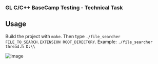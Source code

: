 ### GL C/C++ BaseCamp Testing - Technical Task
## Usage
Build the project with `make`. Then type `./file_searcher FILE_TO_SEARCH.EXTENSION ROOT_DIRECTORY`. 
Example: `./file_searcher thread.h D:\\`

![image](https://user-images.githubusercontent.com/69752307/178149754-0d70b866-bb92-4755-ba58-ab1255bca7c7.png)
